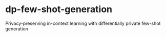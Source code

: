 # dp-few-shot-generation
Privacy-preserving in-context learning with differentially private few-shot generation
